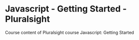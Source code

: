 # Javascript - Getting Started - Pluralsight
 Course content of Pluralsight course Javascript: Getting Started
